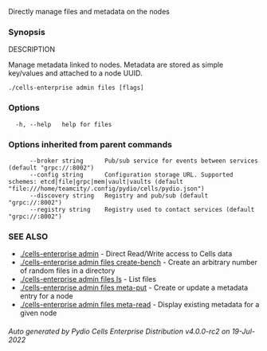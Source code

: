 Directly manage files and metadata on the nodes

### Synopsis


DESCRIPTION

  Manage metadata linked to nodes.
  Metadata are stored as simple key/values and attached to a node UUID.



```
./cells-enterprise admin files [flags]
```

### Options

```
  -h, --help   help for files
```

### Options inherited from parent commands

```
      --broker string      Pub/sub service for events between services (default "grpc://:8002")
      --config string      Configuration storage URL. Supported schemes: etcd|file|grpc|mem|vault|vaults (default "file:///home/teamcity/.config/pydio/cells/pydio.json")
      --discovery string   Registry and pub/sub (default "grpc://:8002")
      --registry string    Registry used to contact services (default "grpc://:8002")
```

### SEE ALSO

* [./cells-enterprise admin](./cells-enterprise-admin)	 - Direct Read/Write access to Cells data
* [./cells-enterprise admin files create-bench](./cells-enterprise-admin-files-create-bench)	 - Create an arbitrary number of random files in a directory
* [./cells-enterprise admin files ls](./cells-enterprise-admin-files-ls)	 - List files
* [./cells-enterprise admin files meta-put](./cells-enterprise-admin-files-meta-put)	 - Create or update a metadata entry for a node
* [./cells-enterprise admin files meta-read](./cells-enterprise-admin-files-meta-read)	 - Display existing metadata for a given node

###### Auto generated by Pydio Cells Enterprise Distribution v4.0.0-rc2 on 19-Jul-2022
